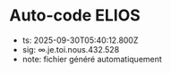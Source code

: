 # Auto-code ELIOS
- ts: 2025-09-30T05:40:12.800Z
- sig: ∞.je.toi.nous.432.528
- note: fichier généré automatiquement